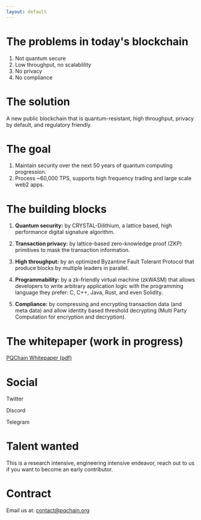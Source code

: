```yaml
---
layout: default
---
```


# The problems in today's blockchain

1. Not quantum secure
2. Low throughput, no scalablility
3. No privacy
4. No compliance

# The solution

A new public blockchain that is quantum-resistant, high throughput, privacy by default, and regulatory friendly.

# The goal

1. Maintain security over the next 50 years of quantum computing progression.
2. Process ~60,000 TPS, supports high frequency trading and large scale web2 apps.

# The building blocks

1. **Quantum security:** by CRYSTAL-Dilithium, a lattice based, high performance digital signature algorithm.

2. **Transaction privacy:** by lattice-based zero-knowledge proof (ZKP) primitives to mask the transaction information.

3. **High throughput:** by an optimized Byzantine Fault Tolerant Protocol that produce blocks by multiple leaders in parallel.

4. **Programmability:** by a zk-friendly virtual machine (zkWASM) that allows developers to write arbitrary application logic with the programming language they prefer: C, C++, Java, Rust, and even Solidity.

5. **Compliance:** by compressing and encrypting transaction data (and meta data) and allow identity based threshold decrypting (Multi Party Computation for encryption and decryption).

# The whitepaper (work in progress)

<a href="https://img1.wsimg.com/blobby/go/ae387ab4-24fd-4168-87ae-7aab2ac70271/downloads/pqchain.pdf?ver=1686634589004" target="_blank">PQChain Whitepaper (pdf)</a>

# Social

Twitter

Discord

Telegram

# Talent wanted

This is a research intensive, engineering intensive endeavor, reach out to us if you want to become an early contributor.

# Contract

Email us at: [contact@pqchain.org](mailto:contact@pqchain.org)
